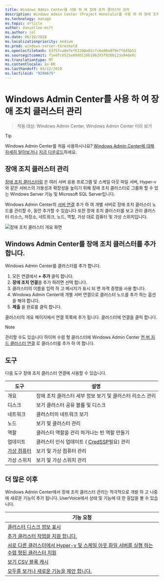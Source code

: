 ```yaml
---
title: Windows Admin Center를 사용 하 여 장애 조치 클러스터 관리
description: Windows Admin Center (Project Honolulu)를 사용 하 여 장애 조치 클러스터 관리
ms.technology: manage
ms.topic: article
author: daniellee-msft
ms.author: jol
ms.date: 06/18/2018
ms.localizationpriority: medium
ms.prod: windows-server-threshold
ms.openlocfilehash: 63f5fca8e7ef63200e01cfc6e00a979e7f045b51
ms.sourcegitcommit: f1edfc6525e09dd116b106293f9260123a94de0c
ms.translationtype: MT
ms.contentlocale: ko-KR
ms.lasthandoff: 04/12/2019
ms.locfileid: "9296675"
---
```

# Windows Admin Center를 사용 하 여 장애 조치 클러스터 관리

>적용 대상: Windows Admin Center, Windows Admin Center 미리 보기

> [!Tip]
> Windows Admin Center를 처음 사용하시나요?
> [Windows Admin Center에 대해 자세히 알아보거나](../understand/windows-admin-center.md) [지금 다운로드](https://aka.ms/windowsadmincenter)하세요.

## 장애 조치 클러스터 관리
[장애 조치 클러스터링](https://docs.microsoft.com/windows-server/failover-clustering/failover-clustering-overview) 은 여러 서버 응용 프로그램 및 스케일 아웃 파일 서버, Hyper-v와 같은 서비스의 가용성과 확장성을 높이기 위해 장애 조치 클러스터로 그룹화 할 수 있는 Windows Server 기능 및 Microsoft SQL Server입니다.

Windows Admin Center의 [서버 연결](manage-servers.md) 추가 하 여 개별 서버로 장애 조치 클러스터 노드를 관리할 수, 동안 추가할 수 있습니다 또한 장애 조치 클러스터를 보고 관리 클러스터 리소스, 저장소, 네트워크, 노드, 역할, 가상 대로 컴퓨터 및 가상 스위치입니다.

![장애 조치 클러스터 개요 화면](../media/manage-failover-clusters/fcm-overview.png)

## Windows Admin Center를 장애 조치 클러스터를 추가합니다.
Windows Admin Center를 클러스터를 추가 합니다.

1. 모든 연결에서 **+ 추가** 클릭 합니다.
2. **장애 조치 연결**을 추가 하려면 선택 합니다.
3. 클러스터의 이름을 입력 하 고 메시지가 표시 되 면 자격 증명을 사용 합니다.
4. Windows Admin Center에 개별 서버 연결으로 클러스터 노드를 추가 하는 옵션을 해야 합니다.
5. **제출** 을 완료를 클릭 합니다.

클러스터의 개요 페이지에서 연결 목록에 추가 됩니다. 클러스터에 연결을 클릭 합니다.

> [!NOTE]
> 관리할 수도 있습니다 하이퍼 수렴 형 클러스터에 Windows Admin Center [컨 버 지 드 클러스터 연결](manage-hyper-converged.md) 로 클러스터를 추가 하 여 합니다.

## 도구

다음 도구 장애 조치 클러스터 연결에 사용할 수 있습니다.

| 도구 | 설명 |
| ---- | ----------- |
| 개요 | 장애 조치 클러스터 세부 정보 보기 및 클러스터 리소스 관리 |
| 디스크 | 보기 클러스터 공유 볼륨 및 디스크 |
| 네트워크 | 클러스터의 네트워크 보기 |
| 노드 | 보기 및 클러스터 관리 |
| 역할 | 클러스터 역할을 관리 하거나는 빈 역할 만들기 |
| 업데이트 | 클러스터 인식 업데이트 ( [CredSSP](../understand/faq.md#does-windows-admin-center-use-credssp)필요) 관리 |
| [가상 컴퓨터](manage-virtual-machines.md) | 보기 및 가상 컴퓨터 관리 |
| 가상 스위치 | 보기 및 가상 스위치 관리 |

## 더 많은 이후

Windows Admin Center에서 장애 조치 클러스터 관리는 적극적으로 개발 하 고 나중에 새로운 기능이 추가 됩니다. UserVoice에서 상태 및 기능에 대 한 응답을 볼 수 있습니다.

|기능 요청|
|-------|
| [클러스터 디스크 정보 표시](https://windowsserver.uservoice.com/forums/295071-management-tools/suggestions/31740424--cluster-more-disk-info-in-failover-cluster-manag) |
| [추가 클러스터 작업을 지원 합니다.](https://windowsserver.uservoice.com/forums/295071-management-tools/suggestions/33558076--fcm-full-csv-management-cycle-in-one-place) |
| [서로 다른 클러스터에서 Hyper-v 및 스케일 아웃 파일 서버를 실행 하는 수렴 형된 클러스터 지원](https://windowsserver.uservoice.com/forums/295071-management-tools/suggestions/31729741--cluster-support-for-converged-architecture) |
| [보기 CSV 블록 캐시](https://windowsserver.uservoice.com/forums/295071-management-tools/suggestions/31669477--cluster-csv-block-cache) |
| [모두를 보거나 새로운 기능을 제안 합니다.](https://windowsserver.uservoice.com/forums/295071/filters/top?category_id=319162&query=%5Bcluster%5D) |